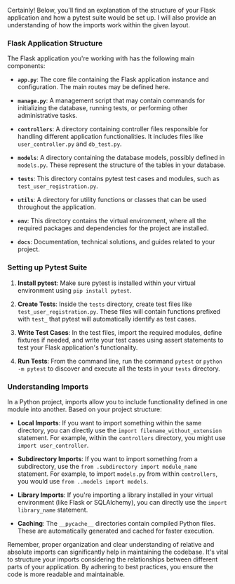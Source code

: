 Certainly! Below, you'll find an explanation of the structure of your Flask application and how a pytest suite would be set up. I will also provide an understanding of how the imports work within the given layout.

### Flask Application Structure

The Flask application you're working with has the following main components:

- **`app.py`**: The core file containing the Flask application instance and configuration. The main routes may be defined here.

- **`manage.py`**: A management script that may contain commands for initializing the database, running tests, or performing other administrative tasks.

- **`controllers`**: A directory containing controller files responsible for handling different application functionalities. It includes files like `user_controller.py` and `db_test.py`.

- **`models`**: A directory containing the database models, possibly defined in `models.py`. These represent the structure of the tables in your database.

- **`tests`**: This directory contains pytest test cases and modules, such as `test_user_registration.py`.

- **`utils`**: A directory for utility functions or classes that can be used throughout the application.

- **`env`**: This directory contains the virtual environment, where all the required packages and dependencies for the project are installed.

- **`docs`**: Documentation, technical solutions, and guides related to your project.

### Setting up Pytest Suite

1. **Install pytest**: Make sure pytest is installed within your virtual environment using `pip install pytest`.

2. **Create Tests**: Inside the `tests` directory, create test files like `test_user_registration.py`. These files will contain functions prefixed with `test_` that pytest will automatically identify as test cases.

3. **Write Test Cases**: In the test files, import the required modules, define fixtures if needed, and write your test cases using assert statements to test your Flask application's functionality.

4. **Run Tests**: From the command line, run the command `pytest` or `python -m pytest` to discover and execute all the tests in your `tests` directory.

### Understanding Imports

In a Python project, imports allow you to include functionality defined in one module into another. Based on your project structure:

- **Local Imports**: If you want to import something within the same directory, you can directly use the `import filename_without_extension` statement. For example, within the `controllers` directory, you might use `import user_controller`.

- **Subdirectory Imports**: If you want to import something from a subdirectory, use the `from .subdirectory import module_name` statement. For example, to import `models.py` from within `controllers`, you would use `from ..models import models`.

- **Library Imports**: If you're importing a library installed in your virtual environment (like Flask or SQLAlchemy), you can directly use the `import library_name` statement.

- **Caching**: The `__pycache__` directories contain compiled Python files. These are automatically generated and cached for faster execution.

Remember, proper organization and clear understanding of relative and absolute imports can significantly help in maintaining the codebase. It's vital to structure your imports considering the relationships between different parts of your application. By adhering to best practices, you ensure the code is more readable and maintainable.